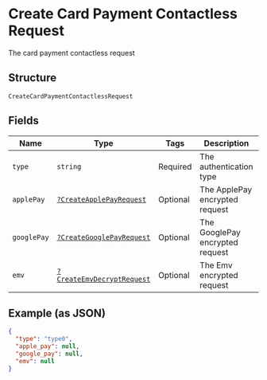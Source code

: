 
# Create Card Payment Contactless Request

The card payment contactless request

## Structure

`CreateCardPaymentContactlessRequest`

## Fields

| Name | Type | Tags | Description | Getter | Setter |
|  --- | --- | --- | --- | --- | --- |
| `type` | `string` | Required | The authentication type | getType(): string | setType(string type): void |
| `applePay` | [`?CreateApplePayRequest`](../../doc/models/create-apple-pay-request.md) | Optional | The ApplePay encrypted request | getApplePay(): ?CreateApplePayRequest | setApplePay(?CreateApplePayRequest applePay): void |
| `googlePay` | [`?CreateGooglePayRequest`](../../doc/models/create-google-pay-request.md) | Optional | The GooglePay encrypted request | getGooglePay(): ?CreateGooglePayRequest | setGooglePay(?CreateGooglePayRequest googlePay): void |
| `emv` | [`?CreateEmvDecryptRequest`](../../doc/models/create-emv-decrypt-request.md) | Optional | The Emv encrypted request | getEmv(): ?CreateEmvDecryptRequest | setEmv(?CreateEmvDecryptRequest emv): void |

## Example (as JSON)

```json
{
  "type": "type0",
  "apple_pay": null,
  "google_pay": null,
  "emv": null
}
```

